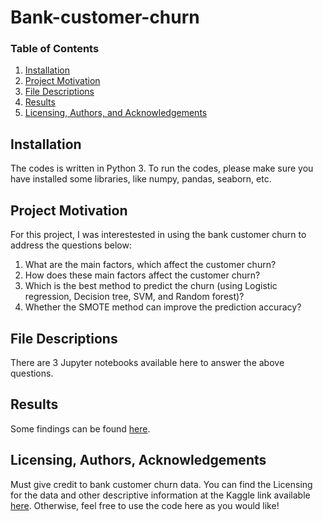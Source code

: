 # Bank-customer-churn
### Table of Contents

1. [Installation](#installation)
2. [Project Motivation](#motivation)
3. [File Descriptions](#files)
4. [Results](#results)
5. [Licensing, Authors, and Acknowledgements](#licensing)

## Installation <a name="installation"></a>

The codes is written in Python 3. To run the codes, please make sure you have installed some libraries, like numpy, pandas, seaborn, etc.

## Project Motivation<a name="motivation"></a>

For this project, I was interestested in using the bank customer churn to address the questions below:

1. What are the main factors, which affect the customer churn?
2. How does these main factors affect the customer churn?
3. Which is the best method to predict the churn (using Logistic regression, Decision tree, SVM, and Random forest)?
4. Whether the SMOTE method can improve the prediction accuracy?

## File Descriptions <a name="files"></a>

There are 3 Jupyter notebooks available here to answer the above questions.  

## Results<a name="results"></a>

Some findings can be found [here](https://medium.com/@ZiyangZhang/what-matters-for-bank-customer-churn-fae204a35b8c).

## Licensing, Authors, Acknowledgements<a name="licensing"></a>

Must give credit to bank customer churn data.  You can find the Licensing for the data and other descriptive information at the Kaggle link available [here](https://www.kaggle.com/santoshd3/bank-customers).  Otherwise, feel free to use the code here as you would like! 

